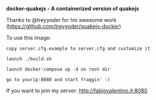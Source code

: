 **docker-quakejs - A containerized version of quakejs**



Thanks to @treyyoder for his awesome work (https://github.com/treyyoder/quakejs-docker)



To use this image:

    copy server.cfg.example to server.cfg and customize it
    
    launch ./build.sh
    
    launch docker-compose up -d on root dir
    
    go to yourip:8080 and start fraggin' :)


If you want to join my server: http://fabiovalentino.it:8080
